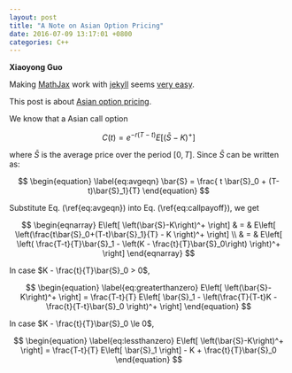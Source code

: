 ```yaml
---
layout: post
title: "A Note on Asian Option Pricing"
date: 2016-07-09 13:17:01 +0800
categories: C++
---
```


**Xiaoyong Guo**

Making [MathJax](https://www.mathjax.org/) 
work with [jekyll](http://jekyllrb.com/) 
seems [very easy](http://jekyllrb.com/docs/extras/).

This post is about [Asian option pricing](https://en.wikipedia.org/wiki/Asian_option).


We know that a Asian call option

$$
\begin{equation}
\label{eq:callpayoff}
C(t) = e^{-r(T-t)} E\left[ \left(\bar{S}-K\right)^+ \right]
\end{equation}
$$

where $\bar{S}$  is the average price over the period $[0, T]$.
Since $\bar{S}$ can be written as:

$$
\begin{equation}
\label{eq:avgeqn}
\bar{S} = \frac{ t \bar{S}_0 + (T-t)\bar{S}_1}{T}
\end{equation}
$$

Substitute Eq. (\ref{eq:avgeqn}) into Eq. (\ref{eq:callpayoff}), we get

$$
\begin{eqnarray}
E\left[ \left(\bar{S}-K\right)^+ \right]
& = & E\left[ \left(\frac{t\bar{S}_0+(T-t)\bar{S}_1}{T} - K \right)^+ \right] \\
& = & E\left[ \left( \frac{T-t}{T}\bar{S}_1 - \left(K - \frac{t}{T}\bar{S}_0\right) \right)^+ \right]
\end{eqnarray}
$$

In case $K - \frac{t}{T}\bar{S}_0 > 0$,  

$$
\begin{equation}
\label{eq:greaterthanzero}
E\left[ \left(\bar{S}-K\right)^+ \right] = \frac{T-t}{T} E\left[ \bar{S}_1 - \left(\frac{T}{T-t}K - \frac{t}{T-t}\bar{S}_0 \right)^+ \right]
\end{equation}
$$



In case $K - \frac{t}{T}\bar{S}_0 \le 0$,  

$$
\begin{equation}
\label{eq:lessthanzero}
E\left[ \left(\bar{S}-K\right)^+ \right] = \frac{T-t}{T} E\left[ \bar{S}_1 \right] - K + \frac{t}{T}\bar{S}_0 
\end{equation}
$$





